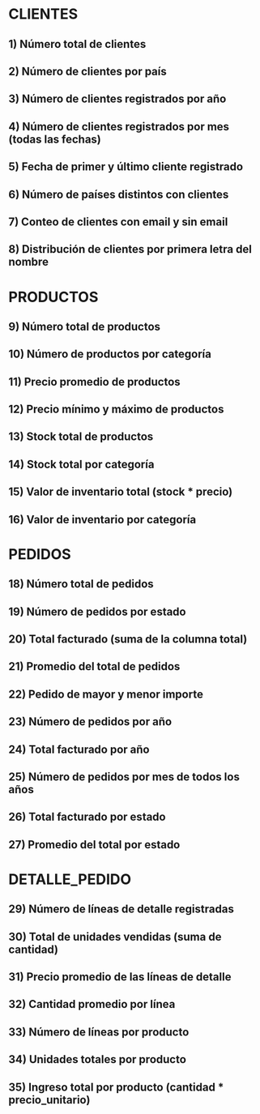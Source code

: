 # CLIENTES
## 1) Número total de clientes
## 2) Número de clientes por país
## 3) Número de clientes registrados por año
## 4) Número de clientes registrados por mes (todas las fechas)
## 5) Fecha de primer y último cliente registrado
## 6) Número de países distintos con clientes
## 7) Conteo de clientes con email y sin email
## 8) Distribución de clientes por primera letra del nombre
# PRODUCTOS
## 9) Número total de productos
## 10) Número de productos por categoría
## 11) Precio promedio de productos
## 12) Precio mínimo y máximo de productos
## 13) Stock total de productos
## 14) Stock total por categoría
## 15) Valor de inventario total (stock * precio)
## 16) Valor de inventario por categoría
# PEDIDOS
## 18) Número total de pedidos
## 19) Número de pedidos por estado
## 20) Total facturado (suma de la columna total)
## 21) Promedio del total de pedidos
## 22) Pedido de mayor y menor importe
## 23) Número de pedidos por año
## 24) Total facturado por año
## 25) Número de pedidos por mes de todos los años
## 26) Total facturado por estado
## 27) Promedio del total por estado
# DETALLE_PEDIDO
## 29) Número de líneas de detalle registradas
## 30) Total de unidades vendidas (suma de cantidad)
## 31) Precio promedio de las líneas de detalle
## 32) Cantidad promedio por línea
## 33) Número de líneas por producto
## 34) Unidades totales por producto
## 35) Ingreso total por producto (cantidad * precio_unitario)